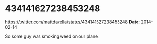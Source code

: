 # 434141627238453248
https://twitter.com/mattdavella/status/434141627238453248
**Date:** 2014-02-14

So some guy was smoking weed on our plane.
